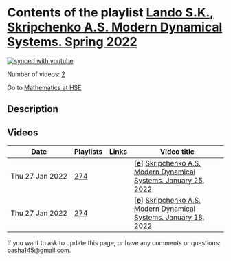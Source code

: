 # Contents of the playlist [Lando S.K., Skripchenko A.S. Modern Dynamical Systems. Spring 2022](https://www.youtube.com/playlist?list=PLq3E5oubNNoCQ07H5dAKbzn8nn2RiVy3l)

[![synced with youtube](https://img.shields.io/github/last-commit/mathphysschool/mathphysschool.github.io/autoupdate1?label=synced%20with%20youtube)](https://github.com/mathphysschool/mathphysschool.github.io/commits/autoupdate1)

Number of videos: [2](#videos)

Go to [Mathematics at HSE](../README.md)

## Description



## Videos

|Date|Playlists|Links|Video title|
|---|---|---|---|
| Thu&nbsp;27&nbsp;Jan&nbsp;2022 | [274](../playlists/274 "Lando S.K., Skripchenko A.S. Modern Dynamical Systems. Spring 2022") |  | [[**e**](https://studio.youtube.com/video/uMrb_PN_jNg/edit "Edit")] [Skripchenko A.S. Modern Dynamical Systems. January 25, 2022](https://www.youtube.com/watch?v=uMrb_PN_jNg&list=PLq3E5oubNNoCQ07H5dAKbzn8nn2RiVy3l) |
| Thu&nbsp;27&nbsp;Jan&nbsp;2022 | [274](../playlists/274 "Lando S.K., Skripchenko A.S. Modern Dynamical Systems. Spring 2022") |  | [[**e**](https://studio.youtube.com/video/GYXkiuuiH9s/edit "Edit")] [Skripchenko A.S. Modern Dynamical Systems. January 18, 2022](https://www.youtube.com/watch?v=GYXkiuuiH9s&list=PLq3E5oubNNoCQ07H5dAKbzn8nn2RiVy3l) |


 If you want to ask to update this page, or have any comments or questions: <pasha145@gmail.com>.